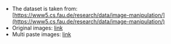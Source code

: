- The dataset is taken from: [https://www5.cs.fau.de/research/data/image-manipulation/](https://www5.cs.fau.de/research/data/image-manipulation/)
- Original images: [link](https://www5.cs.fau.de/fileadmin/research/datasets/image_forensics_dataset/forensics_database/precomputed/orig.zip)
- Multi paste images: [link](https://www5.cs.fau.de/fileadmin/research/datasets/image_forensics_dataset/forensics_database/precomputed/multi_paste.zip)
